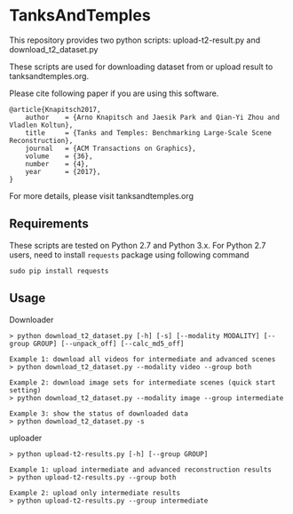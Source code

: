 # TanksAndTemples
This repository provides two python scripts: upload-t2-result.py and download_t2_dataset.py

These scripts are used for downloading dataset from or upload result to tanksandtemples.org.

Please cite following paper if you are using this software.

```
@article{Knapitsch2017,
    author    = {Arno Knapitsch and Jaesik Park and Qian-Yi Zhou and Vladlen Koltun},
    title     = {Tanks and Temples: Benchmarking Large-Scale Scene Reconstruction},
    journal   = {ACM Transactions on Graphics},
    volume    = {36},
    number    = {4},
    year      = {2017},
}
```

For more details, please visit tanksandtemples.org

## Requirements
These scripts are tested on Python 2.7 and Python 3.x.
For Python 2.7 users, need to install `requests` package using following command
```
sudo pip install requests
```

## Usage
Downloader
```
> python download_t2_dataset.py [-h] [-s] [--modality MODALITY] [--group GROUP] [--unpack_off] [--calc_md5_off]

Example 1: download all videos for intermediate and advanced scenes
> python download_t2_dataset.py --modality video --group both

Example 2: download image sets for intermediate scenes (quick start setting)
> python download_t2_dataset.py --modality image --group intermediate

Example 3: show the status of downloaded data
> python download_t2_dataset.py -s
```

uploader
```
> python upload-t2-results.py [-h] [--group GROUP]

Example 1: upload intermediate and advanced reconstruction results
> python upload-t2-results.py --group both

Example 2: upload only intermediate results
> python upload-t2-results.py --group intermediate
```
